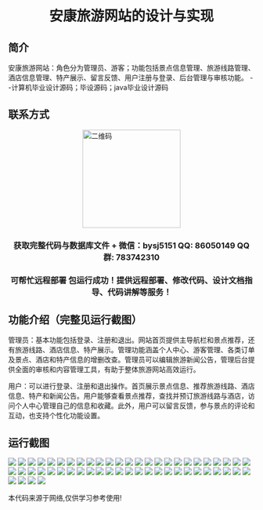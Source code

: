 <p><h1 align="center">安康旅游网站的设计与实现</h1></p>

## 简介
安康旅游网站：角色分为管理员、游客；功能包括景点信息管理、旅游线路管理、酒店信息管理、特产展示、留言反馈、用户注册与登录、后台管理与审核功能。    --计算机毕业设计源码；毕设源码；java毕业设计源码


## 联系方式
<img src="https://bs-1329754181.cos.ap-shanghai.myqcloud.com/wx.jpg" alt="二维码" style="display: block; margin: 0 auto;" width="200px">
<p><h3 align="center">获取完整代码与数据库文件 + 微信：bysj5151 QQ: 86050149 QQ群: 783742310</h3></p>
<p><h3 align="center">可帮忙远程部署 包运行成功！提供远程部署、修改代码、设计文档指导、代码讲解等服务！</h3></p>

## 功能介绍（完整见运行截图）
管理员：基本功能包括登录、注册和退出。网站首页提供主导航栏和景点推荐，还有旅游线路、酒店信息、特产展示。管理功能涵盖个人中心、游客管理、各类订单及景点、酒店和特产信息的增删改查。管理员可以编辑旅游新闻公告，管理后台提供全面的审核和内容管理工具，有助于整体旅游网站高效运行。

用户：可以进行登录、注册和退出操作。首页展示景点信息、推荐旅游线路、酒店信息、特产和新闻公告。用户能够查看景点推荐，查找并预订旅游线路与酒店，访问个人中心管理自己的信息和收藏。此外，用户可以留言反馈，参与景点的评论和互动，也支持个性化功能设置。


## 运行截图
![](https://bs-1329754181.cos.ap-shanghai.myqcloud.com/spring/AnkangTravelWebsiteDesignAndImplementation/img/001.jpg)
![](https://bs-1329754181.cos.ap-shanghai.myqcloud.com/spring/AnkangTravelWebsiteDesignAndImplementation/img/002.jpg)
![](https://bs-1329754181.cos.ap-shanghai.myqcloud.com/spring/AnkangTravelWebsiteDesignAndImplementation/img/003.jpg)
![](https://bs-1329754181.cos.ap-shanghai.myqcloud.com/spring/AnkangTravelWebsiteDesignAndImplementation/img/004.jpg)
![](https://bs-1329754181.cos.ap-shanghai.myqcloud.com/spring/AnkangTravelWebsiteDesignAndImplementation/img/005.jpg)
![](https://bs-1329754181.cos.ap-shanghai.myqcloud.com/spring/AnkangTravelWebsiteDesignAndImplementation/img/006.jpg)
![](https://bs-1329754181.cos.ap-shanghai.myqcloud.com/spring/AnkangTravelWebsiteDesignAndImplementation/img/007.jpg)
![](https://bs-1329754181.cos.ap-shanghai.myqcloud.com/spring/AnkangTravelWebsiteDesignAndImplementation/img/008.jpg)
![](https://bs-1329754181.cos.ap-shanghai.myqcloud.com/spring/AnkangTravelWebsiteDesignAndImplementation/img/009.jpg)
![](https://bs-1329754181.cos.ap-shanghai.myqcloud.com/spring/AnkangTravelWebsiteDesignAndImplementation/img/010.jpg)
![](https://bs-1329754181.cos.ap-shanghai.myqcloud.com/spring/AnkangTravelWebsiteDesignAndImplementation/img/011.jpg)
![](https://bs-1329754181.cos.ap-shanghai.myqcloud.com/spring/AnkangTravelWebsiteDesignAndImplementation/img/012.jpg)
![](https://bs-1329754181.cos.ap-shanghai.myqcloud.com/spring/AnkangTravelWebsiteDesignAndImplementation/img/013.jpg)
![](https://bs-1329754181.cos.ap-shanghai.myqcloud.com/spring/AnkangTravelWebsiteDesignAndImplementation/img/014.jpg)
![](https://bs-1329754181.cos.ap-shanghai.myqcloud.com/spring/AnkangTravelWebsiteDesignAndImplementation/img/015.jpg)
![](https://bs-1329754181.cos.ap-shanghai.myqcloud.com/spring/AnkangTravelWebsiteDesignAndImplementation/img/016.jpg)
![](https://bs-1329754181.cos.ap-shanghai.myqcloud.com/spring/AnkangTravelWebsiteDesignAndImplementation/img/017.jpg)
![](https://bs-1329754181.cos.ap-shanghai.myqcloud.com/spring/AnkangTravelWebsiteDesignAndImplementation/img/018.jpg)
![](https://bs-1329754181.cos.ap-shanghai.myqcloud.com/spring/AnkangTravelWebsiteDesignAndImplementation/img/019.jpg)
![](https://bs-1329754181.cos.ap-shanghai.myqcloud.com/spring/AnkangTravelWebsiteDesignAndImplementation/img/020.jpg)
![](https://bs-1329754181.cos.ap-shanghai.myqcloud.com/spring/AnkangTravelWebsiteDesignAndImplementation/img/021.jpg)
![](https://bs-1329754181.cos.ap-shanghai.myqcloud.com/spring/AnkangTravelWebsiteDesignAndImplementation/img/022.jpg)
![](https://bs-1329754181.cos.ap-shanghai.myqcloud.com/spring/AnkangTravelWebsiteDesignAndImplementation/img/023.jpg)
![](https://bs-1329754181.cos.ap-shanghai.myqcloud.com/spring/AnkangTravelWebsiteDesignAndImplementation/img/024.jpg)
![](https://bs-1329754181.cos.ap-shanghai.myqcloud.com/spring/AnkangTravelWebsiteDesignAndImplementation/img/025.jpg)
![](https://bs-1329754181.cos.ap-shanghai.myqcloud.com/spring/AnkangTravelWebsiteDesignAndImplementation/img/026.jpg)
![](https://bs-1329754181.cos.ap-shanghai.myqcloud.com/spring/AnkangTravelWebsiteDesignAndImplementation/img/027.jpg)
![](https://bs-1329754181.cos.ap-shanghai.myqcloud.com/spring/AnkangTravelWebsiteDesignAndImplementation/img/028.jpg)
![](https://bs-1329754181.cos.ap-shanghai.myqcloud.com/spring/AnkangTravelWebsiteDesignAndImplementation/img/029.jpg)
![](https://bs-1329754181.cos.ap-shanghai.myqcloud.com/spring/AnkangTravelWebsiteDesignAndImplementation/img/030.jpg)
![](https://bs-1329754181.cos.ap-shanghai.myqcloud.com/spring/AnkangTravelWebsiteDesignAndImplementation/img/031.jpg)
![](https://bs-1329754181.cos.ap-shanghai.myqcloud.com/spring/AnkangTravelWebsiteDesignAndImplementation/img/032.jpg)
![](https://bs-1329754181.cos.ap-shanghai.myqcloud.com/spring/AnkangTravelWebsiteDesignAndImplementation/img/033.jpg)
![](https://bs-1329754181.cos.ap-shanghai.myqcloud.com/spring/AnkangTravelWebsiteDesignAndImplementation/img/034.jpg)
![](https://bs-1329754181.cos.ap-shanghai.myqcloud.com/spring/AnkangTravelWebsiteDesignAndImplementation/img/035.jpg)
![](https://bs-1329754181.cos.ap-shanghai.myqcloud.com/spring/AnkangTravelWebsiteDesignAndImplementation/img/036.jpg)
![](https://bs-1329754181.cos.ap-shanghai.myqcloud.com/spring/AnkangTravelWebsiteDesignAndImplementation/img/037.jpg)
![](https://bs-1329754181.cos.ap-shanghai.myqcloud.com/spring/AnkangTravelWebsiteDesignAndImplementation/img/038.jpg)
![](https://bs-1329754181.cos.ap-shanghai.myqcloud.com/spring/AnkangTravelWebsiteDesignAndImplementation/img/039.jpg)
![](https://bs-1329754181.cos.ap-shanghai.myqcloud.com/spring/AnkangTravelWebsiteDesignAndImplementation/img/040.jpg)
![](https://bs-1329754181.cos.ap-shanghai.myqcloud.com/spring/AnkangTravelWebsiteDesignAndImplementation/img/041.jpg)
![](https://bs-1329754181.cos.ap-shanghai.myqcloud.com/spring/AnkangTravelWebsiteDesignAndImplementation/img/042.jpg)
![](https://bs-1329754181.cos.ap-shanghai.myqcloud.com/spring/AnkangTravelWebsiteDesignAndImplementation/img/043.jpg)
![](https://bs-1329754181.cos.ap-shanghai.myqcloud.com/spring/AnkangTravelWebsiteDesignAndImplementation/img/044.jpg)
![](https://bs-1329754181.cos.ap-shanghai.myqcloud.com/spring/AnkangTravelWebsiteDesignAndImplementation/img/045.jpg)
![](https://bs-1329754181.cos.ap-shanghai.myqcloud.com/spring/AnkangTravelWebsiteDesignAndImplementation/img/046.jpg)
![](https://bs-1329754181.cos.ap-shanghai.myqcloud.com/spring/AnkangTravelWebsiteDesignAndImplementation/img/047.jpg)
![](https://bs-1329754181.cos.ap-shanghai.myqcloud.com/spring/AnkangTravelWebsiteDesignAndImplementation/img/048.jpg)
![](https://bs-1329754181.cos.ap-shanghai.myqcloud.com/spring/AnkangTravelWebsiteDesignAndImplementation/img/049.jpg)
![](https://bs-1329754181.cos.ap-shanghai.myqcloud.com/spring/AnkangTravelWebsiteDesignAndImplementation/img/050.jpg)
![](https://bs-1329754181.cos.ap-shanghai.myqcloud.com/spring/AnkangTravelWebsiteDesignAndImplementation/img/051.jpg)
![](https://bs-1329754181.cos.ap-shanghai.myqcloud.com/spring/AnkangTravelWebsiteDesignAndImplementation/img/052.jpg)
![](https://bs-1329754181.cos.ap-shanghai.myqcloud.com/spring/AnkangTravelWebsiteDesignAndImplementation/img/053.jpg)
![](https://bs-1329754181.cos.ap-shanghai.myqcloud.com/spring/AnkangTravelWebsiteDesignAndImplementation/img/054.jpg)

<p>本代码来源于网络,仅供学习参考使用!</p>
